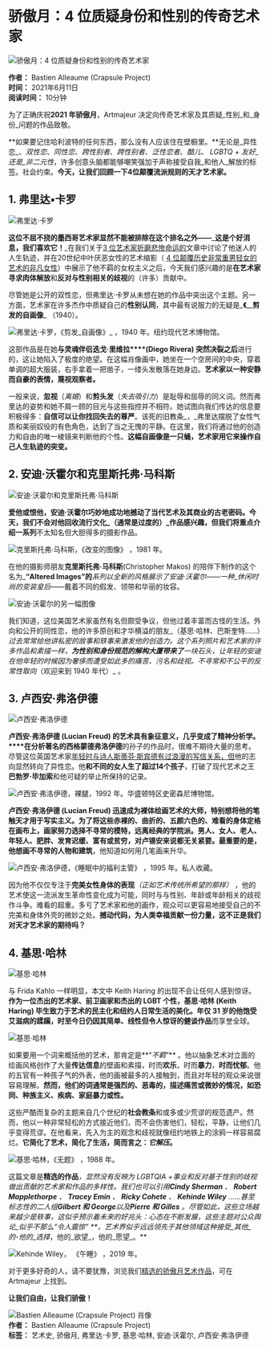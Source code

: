 # 骄傲月：4 位质疑身份和性别的传奇艺术家

![骄傲月：4 位质疑身份和性别的传奇艺术家](https://www.artmajeur.com/medias/hero_new/b/a/bastien-alleaume/blog/60c32ad1d5d2f5.58170361_keith-haring-1.jpg)

**作者：** Bastien Alleaume (Crapsule Project)  
**时间：** 2021年6月11日  
**阅读时间：** 10分钟  

为了正确庆祝**2021 年骄傲月**，Artmajeur 决定向传奇艺术家及其质疑_性别_和_身份_问题的作品致敬。

**如果要记住哈利波特的任何东西，那么没有人应该住在壁橱里。**无论是_异性恋_、_双性恋_、_同性恋_、_跨性别者_、_跨性别者_、_泛性恋者_、_酷儿_、 _LGBTQ + 友好_还是_非二元性_，许多创意头脑都能够嘲笑强加于声称接受自我_和他人_解放的标签。社会约束。**今天，让我们回顾一下4位颠覆流派规则的天才艺术家。**

## 1. 弗里达•卡罗

![弗里达·卡罗](https://www.artmajeur.com/media/cache/resolve/standard/b/a/bastien-alleaume/blog/frida-kahlo-pourquoi-est-elle-le-phenomene-de-l-automne.jpg)

**这位不屈不挠的墨西哥艺术家显然不能被排除在这个排名之外——**_**这是个好消息，我们喜欢它！**_在我们关于[3 位艺术家折磨悲惨命运的](https://www.artmajeur.com/fr/blog/3-artistes-tortures-au-destin-tragique/330272)文章中讨论了他迷人的人生轨迹，并在20世纪中叶厌恶女性的艺术缩影（ [4 位颠覆历史非常重男轻女的艺术的非凡女性](https://www.artmajeur.com/fr/blog/4-femmes-extraordinaires-qui-ont-bouleverse-l-histoire-tres-patriarcale-de-l-art/330290)）中展示了他不羁的女权主义之后，今天我们感兴趣的是**在艺术家寻求肉体解放**和**反对与性别相关的歧视**的（许多）贡献中。

尽管她是公开的双性恋，但弗里达·卡罗从未想在她的作品中突出这个主题。另一方面，艺术家在许多杰作中质疑自己的**性别认同**，其中最有说服力的无疑是_**《**__**剪发的自画像**_ （1940）。

![弗里达·卡罗，《剪发_自画像》_ ，1940 年。纽约现代艺术博物馆。](https://www.artmajeur.com/media/cache/resolve/standard/b/a/bastien-alleaume/blog/cri-000000494085.jpg)

这部作品是在她**与灵魂伴侣迭戈·里维拉****(Diego Rivera) 突然决裂之后**进行的，这让她陷入了极度的绝望。在这幅肖像画中，她坐在一个空房间的中央，穿着单调的超大服装，右手拿着一把凿子，一缕头发散落在她身边。**艺术家以一种安静而自豪的表情，蔑视观察者。**

一般来说，**忽视**（_离婚_）和**剪头发**（_失去吸引力_）是耻辱和屈辱的同义词。然而弗里达的姿势和她不屑一顾的目光与这些指控并不相符。她试图向我们传达的信息要积极得多：**自信可以让你找回失去的尊严**。该死的旧教条_，_弗里达摆脱了女性气质和美丽奴役的有色角色，达到了当之无愧的平静。在这里，我们将通过他的创造力和自由的唯一棱镜来判断他的个性。**这幅自画像是一只蛹，艺术家用它来操作自己人生轨迹的突变。**

## 2. 安迪·沃霍尔和克里斯托弗·马科斯

![安迪·沃霍尔和克里斯托弗·马科斯](https://www.artmajeur.com/media/cache/resolve/standard/b/a/bastien-alleaume/blog/warhol8makos.png)

**爱他或恨他，安迪·沃霍尔巧妙地成功地撼动了当代艺术及其商业的古老密码。**今天，我们不会对他回收流行文化_（通常是过度的）_作品感兴趣，但我们将重点介绍**一系列**不太知名但大胆得多的摄影作品。

![克里斯托弗·马科斯，《_改变的图像》_ ，1981 年。](https://www.artmajeur.com/media/cache/resolve/standard/b/a/bastien-alleaume/blog/warhol-altered-images-1.png)

在他的摄影师朋友**克里斯托弗·马科斯**(Christopher Makos) 的陪伴下制作的这个名为_**“Altered Images”的**_系列以全新的风格展示了安迪·沃霍尔——一种_休闲时尚的变装皇后_——戴着不同的假发、领带和华丽的妆容。

![安迪·沃霍尔的另一幅图像](https://www.artmajeur.com/media/cache/resolve/standard/b/a/bastien-alleaume/blog/warhol-altered-images-2.png)

我们知道，这位美国艺术家虽然有名但颇受争议，但他过着丰富而古怪的生活。外向和公开的同性恋，他的许多原创和才华横溢的朋友_（基思·哈林、巴斯奎特……）_过去常常给他讲私密的故事和轶事来激发他的创造力。这个系列照片和艺术家的许多作品和素描一样，**为****性别和身份规范的解构大厦****带来了**一块石头，让年轻的安迪在他年轻的时候因为奢侈而遭受如此多的痛苦、污名和歧视。不寻常和不公平的反常性取向_（欢迎来到 1940 年代）_ 。

## 3. 卢西安·弗洛伊德

![卢西安·弗洛伊德](https://www.artmajeur.com/media/cache/resolve/standard/b/a/bastien-alleaume/blog/2019-38-lucian-freud.jpg)

**卢西安·弗洛伊德 (Lucian Freud) 的艺术具有象征意义，几乎变成了精神分析学。****在分析著名的西格蒙德弗洛伊德**的孙子的作品时，很难不期待大量的思考。尽管这位英国艺术家[年轻时与诗人斯蒂芬·斯宾德有过浪漫的写信关系，但](https://www.theguardian.com/artanddesign/jonathanjonesblog/2015/jun/09/lucian-freud-love-letters-stephen-spender-artist-sexuality)他的志向显然转向了异性恋。他**和不同的女人生了超过14个孩子**，打破了现代艺术之王**巴勃罗·毕加索**和他可疑的举止所保持的记录。

![卢西安·弗洛伊德，_裸腿_，1992 年。华盛顿特区史密森尼博物馆。](https://www.artmajeur.com/media/cache/resolve/standard/b/a/bastien-alleaume/blog/freud-nude-with-leg-up-censor.png)

**卢西安·弗洛伊德 (Lucian Freud) 迅速成为裸体绘画艺术的大师，特别想将他的笔触天才用于写实主义。**为了将这些赤裸的、曲折的、五颜六色的、难看的身体定格在画布上，画家努力选择不寻常的模特，远离经典的学院派。男人、女人、老人、年轻人、肥胖、发育迟缓、富有或贫穷，对卢锡安来说都无关紧要。最重要的是，他想画**不寻常的人物和建筑**，他知道如何用几笔画来升华。

![卢西安·弗洛伊德，《_睡眠中的福利主管》_ ，1995 年。私人收藏。](https://www.artmajeur.com/media/cache/resolve/standard/b/a/bastien-alleaume/blog/lucian-freud-fat-lady-sings.jpg)

因为他不仅仅专注于**完美女性身体的表现**_（正如艺术传统所希望的那样）_ ，他的艺术使这一流派发生革命性变化成为可能，同时与与性别、年龄或年龄相关的歧视作斗争。难看的超重。多亏了艺术家和他的画作，观众可以更容易地接受自己的不完美和身体外壳的微妙之处。**撼动代码，为人类幸福贡献一份力量，这不正是我们对天才艺术家的期待吗？**

## 4. 基思·哈林

![基思·哈林](https://www.artmajeur.com/media/cache/resolve/standard/b/a/bastien-alleaume/blog/keith-haring-portrait.jpg)

与 Frida Kahlo 一样明显，本文中 Keith Haring 的出现不会让任何人感到惊讶。**作为一位杰出的艺术家、前卫画家和杰出的 LGBT 个性，基思·哈林 (Keith Haring) 毕生致力于艺术的民主化和纽约人日常生活的美化。**年仅 31 岁的他饱受艾滋病的蹂躏，时至今日仍因其简单、线性但令人惊讶的**健谈作品**而享誉全球。

![基思·哈林](https://www.artmajeur.com/media/cache/resolve/standard/b/a/bastien-alleaume/blog/keith-haring-1.jpg)

如果要用一个词来概括他的艺术，那肯定是**“_不羁_”** 。他以抽象艺术对立面的绘画风格创作了大量**传达信息**的壁画和素描，时而**欢乐**，时而**暴力**，**时而忧郁**。他的五官有一种孩子气的外表，他的画被最多的人接触到，而且对年轻的观众来说很容易理解。**然而，他们的词通常是强烈的、恶毒的，描述痛苦或微妙的情况，如恐同、种族主义、疾病、家庭暴力或性。**

这些严酷而复杂的主题来自几个世纪的**社会教条**和或多或少荒谬的规范遗产。然而，他以一种非常轻松的方式接近他们，而不会伤害他们，轻松，平静，让他们几乎变得荒谬。在他看来，先入为主的观念和歧视就像纽约地铁上的涂鸦一样容易腐烂。**它简化了艺术，简化了生活，简而言之：_它解压_。**

![基思·哈林，《_无题》_ ，1988 年。](https://www.artmajeur.com/media/cache/resolve/standard/b/a/bastien-alleaume/blog/keith-haring-untitled-1988.png)

这篇文章是**精选的作品**_，显然没有反映为 LGBTQIA +_事业和反对基于性别的歧视做出贡献的艺术家和作品的多样性。我们也可以引用**Cindy Sherman** 、 **Robert Mapplethorpe** 、 **Tracey Emin** 、 **Ricky Cohete** 、 **Kehinde Wiley** ……甚至标志性的二人组**Gilbert 和 George**以及**Pierre 和 Gilles** 。尽管如此，这些立场越来越少是轶事，这似乎预示着未来的好兆头：心态在不断发展，这些主题对公众舆论_似乎不那么“令人震惊”_ **，艺术界似乎远远领先于其他领域这种接受_其他_的-他的_选择_，他的_欲望_，他的_愿望_。**

![Kehinde Wiley， _《午睡》_ ，2019 年。](https://www.artmajeur.com/media/cache/resolve/standard/b/a/bastien-alleaume/blog/wiley-the-siesta-2019-cdianearques-copy.png)

对于更多好奇的人，请不要犹豫，浏览我们[精选的骄傲月艺术作品](https://www.artmajeur.com/en/art-gallery/collections/bastien-alleaume-crapsule-project/348944/pride-month-be-free-be-proud)，可在 Artmajeur 上找到。

**让我们自由，让我们骄傲！**

![Bastien Alleaume (Crapsule Project) 肖像](https://www.artmajeur.com/medias/profile_thumb/b/a/bastien-alleaume/profile/profile_photo-pro-retouche.jpg)  
**作者：** Bastien Alleaume (Crapsule Project)  
**标签：** 艺术史, 骄傲月, 弗里达·卡罗, 基思·哈林, 安迪·沃霍尔, 卢西安·弗洛伊德